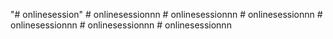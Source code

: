"# onlinesession" 
#   o n l i n e s e s s i o n n n  
 #   o n l i n e s e s s i o n n n  
 #   o n l i n e s e s s i o n n n  
 #   o n l i n e s e s s i o n n n  
 #   o n l i n e s e s s i o n n n  
 #   o n l i n e s e s s i o n n n  
 
